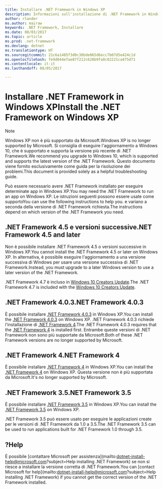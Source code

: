 ```yaml
---
title: Installare .NET Framework in Windows XP
description: Informazioni sull'installazione di .NET Framework in Windows XP.
author: rlander
ms.author: mairaw
keywords: .NET Framework, Installare
ms.date: 08/03/2017
ms.topic: article
ms.prod: .net-framework
ms.devlang: dotnet
ms.translationtype: HT
ms.sourcegitcommit: 21c6a1485f3d0c38bde065d6ecc7b07d5e424c1d
ms.openlocfilehash: fe9d044efae87f212c620b9fa8c02221ca475d71
ms.contentlocale: it-it
ms.lasthandoff: 08/05/2017

---
```


# <a name="install-the-net-framework-on-windows-xp"></a><span data-ttu-id="1f6ce-104">Installare .NET Framework in Windows XP</span><span class="sxs-lookup"><span data-stu-id="1f6ce-104">Install the .NET Framework on Windows XP</span></span>

> [!NOTE]
> <span data-ttu-id="1f6ce-105">Windows XP non è più supportato da Microsoft.</span><span class="sxs-lookup"><span data-stu-id="1f6ce-105">Windows XP is no longer supported by Microsoft.</span></span> <span data-ttu-id="1f6ce-106">Si consiglia di eseguire l'aggiornamento a Windows 10, che è supportato e supporta la versione più recente di .NET Framework.</span><span class="sxs-lookup"><span data-stu-id="1f6ce-106">We recommend you upgrade to Windows 10, which is supported and supports the latest version of the .NET Framework.</span></span> <span data-ttu-id="1f6ce-107">Questo documento viene fornito esclusivamente come guida per la risoluzione dei problemi.</span><span class="sxs-lookup"><span data-stu-id="1f6ce-107">This document is provided solely as a helpful troubleshooting guide.</span></span>

<span data-ttu-id="1f6ce-108">Può essere necessario avere .NET Framework installato per eseguire determinate app in Windows XP.</span><span class="sxs-lookup"><span data-stu-id="1f6ce-108">You may need the .NET Framework to run an app on Windows XP.</span></span> <span data-ttu-id="1f6ce-109">Le istruzioni seguenti possono essere usate come supporto</span><span class="sxs-lookup"><span data-stu-id="1f6ce-109">You can use the following instructions to help you.</span></span> <span data-ttu-id="1f6ce-110">e variano a seconda della versione di .NET Framework richiesta.</span><span class="sxs-lookup"><span data-stu-id="1f6ce-110">The instructions depend on which version of the .NET Framework you need.</span></span>

## <a name="net-framework-45-and-later"></a><span data-ttu-id="1f6ce-111">.NET Framework 4.5 e versioni successive</span><span class="sxs-lookup"><span data-stu-id="1f6ce-111">.NET Framework 4.5 and later</span></span>

<span data-ttu-id="1f6ce-112">Non è possibile installare .NET Framework 4.5 o versioni successive in Windows XP.</span><span class="sxs-lookup"><span data-stu-id="1f6ce-112">You cannot install the .NET Framework 4.5 or later on Windows XP.</span></span> <span data-ttu-id="1f6ce-113">In alternativa, è possibile eseguire l'aggiornamento a una versione successiva di Windows per usare una versione successiva di .NET Framework.</span><span class="sxs-lookup"><span data-stu-id="1f6ce-113">Instead, you must upgrade to a later Windows version to use a later version of the .NET Framework.</span></span>

<span data-ttu-id="1f6ce-114">.NET Framework 4.7 è incluso in [Windows 10 Creators Update](https://www.microsoft.com/software-download/windows10).</span><span class="sxs-lookup"><span data-stu-id="1f6ce-114">The .NET Framework 4.7 is included with the [Windows 10 Creators Update](https://www.microsoft.com/software-download/windows10).</span></span>

## <a name="net-framework-403"></a><span data-ttu-id="1f6ce-115">.NET Framework 4.0.3</span><span class="sxs-lookup"><span data-stu-id="1f6ce-115">.NET Framework 4.0.3</span></span>

<span data-ttu-id="1f6ce-116">È possibile installare [.NET Framework 4.0.3](http://go.microsoft.com/fwlink/?LinkID=213834) in Windows XP.</span><span class="sxs-lookup"><span data-stu-id="1f6ce-116">You can install the [.NET Framework 4.0.3](http://go.microsoft.com/fwlink/?LinkID=213834) on Windows XP.</span></span> <span data-ttu-id="1f6ce-117">.NET Framework 4.0.3 richiede l'installazione di [.NET Framework 4](http://go.microsoft.com/fwlink/?LinkID=213834).</span><span class="sxs-lookup"><span data-stu-id="1f6ce-117">The .NET Framework 4.0.3 requires that the [.NET Framework 4](http://go.microsoft.com/fwlink/?LinkID=213834) is installed first.</span></span> <span data-ttu-id="1f6ce-118">Entrambe queste versioni di .NET Framework non sono più supportate da Microsoft.</span><span class="sxs-lookup"><span data-stu-id="1f6ce-118">Both of these .NET Framework versions are no longer supported by Microsoft.</span></span>

## <a name="net-framework-4"></a><span data-ttu-id="1f6ce-119">.NET Framework 4</span><span class="sxs-lookup"><span data-stu-id="1f6ce-119">.NET Framework 4</span></span>

<span data-ttu-id="1f6ce-120">È possibile installare [.NET Framework 4](http://go.microsoft.com/fwlink/?LinkID=213834&dotnetdocs) in Windows XP.</span><span class="sxs-lookup"><span data-stu-id="1f6ce-120">You can install the [.NET Framework 4](http://go.microsoft.com/fwlink/?LinkID=213834&dotnetdocs) on Windows XP.</span></span> <span data-ttu-id="1f6ce-121">Questa versione non è più supportata da Microsoft.</span><span class="sxs-lookup"><span data-stu-id="1f6ce-121">It's no longer supported by Microsoft.</span></span>

## <a name="net-framework-35"></a><span data-ttu-id="1f6ce-122">.NET Framework 3.5</span><span class="sxs-lookup"><span data-stu-id="1f6ce-122">.NET Framework 3.5</span></span>

<span data-ttu-id="1f6ce-123">È possibile installare [.NET Framework 3.5](http://go.microsoft.com/fwlink/?LinkID=213834&dotnetdocs) in Windows XP.</span><span class="sxs-lookup"><span data-stu-id="1f6ce-123">You can install the [.NET Framework 3.5](http://go.microsoft.com/fwlink/?LinkID=213834&dotnetdocs) on Windows XP.</span></span>

<span data-ttu-id="1f6ce-124">.NET Framework 3.5 può essere usato per eseguire le applicazioni create per le versioni di .NET Framework da 1.0 a 3.5.</span><span class="sxs-lookup"><span data-stu-id="1f6ce-124">The .NET Framework 3.5 can be used to run applications built for .NET Framework 1.0 through 3.5.</span></span>

## <a name="help"></a><span data-ttu-id="1f6ce-125">?</span><span class="sxs-lookup"><span data-stu-id="1f6ce-125">Help</span></span>

<span data-ttu-id="1f6ce-126">È possibile [contattare Microsoft per assistenza](mailto:dotnet-install-help@microsoft.com?subject=Help installing .NET Framework) se non si riesce a installare la versione corretta di .NET Framework.</span><span class="sxs-lookup"><span data-stu-id="1f6ce-126">You can [contact Microsoft for help](mailto:dotnet-install-help@microsoft.com?subject=Help installing .NET Framework) if you cannot get the correct version of the .NET Framework installed.</span></span>

